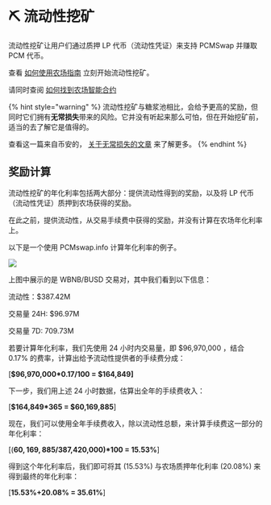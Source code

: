 # ⛏ 流动性挖矿

流动性挖矿让用户们通过质押 LP 代币（流动性凭证）来支持 PCMSwap 并赚取 PCM 代币。

查看 [如何使用农场指南](./) 立刻开始流动性挖矿。

请同时查阅 [如何找到农场智能合约](./)

{% hint style="warning" %}
流动性挖矿与糖浆池相比，会给予更高的奖励，但同时它们拥有**无常损失**带来的风险。它并没有听起来那么可怕，但在开始挖矿前，适当的去了解它是值得的。

查看这一篇来自币安的， [关于无常损失的文章](https://academy.binance.com/en/articles/impermanent-loss-explained) 来了解更多。
{% endhint %}

## 奖励计算

流动性挖矿的年化利率包括两大部分：提供流动性得到的奖励，以及将 LP 代币（流动性凭证）质押到农场获得的奖励。

在此之前，提供流动性，从交易手续费中获得的奖励，并没有计算在农场年化利率上。



以下是一个使用 PCMswap.info 计算年化利率的例子。

![](https://lh4.googleusercontent.com/rJswz2qvCNTcODcClHxqlLpanSLsfbGtVw75MMPicBN1iKTKCuEYlPuoFAqskoy24DB9JBmATWb8dk3WmY1\_BFDZoS94sWTBZhZrcnG711rC8ltDXPR3gdl8D50eWq\_cfiBriKcl)

上图中展示的是 WBNB/BUSD 交易对，其中我们看到以下信息：

流动性：$387.42M&#x20;

交易量 24H: $96.97M&#x20;

交易量 7D: 709.73M

若要计算年化利率，我们先使用 24 小时内交易量，即 $96,970,000 ，结合 0.17% 的费率，计算出给予流动性提供者的手续费分成：

&#x20;\[**$96,970,000\*0.17/100 = $164,849]**

下一步，我们用上述 24 小时数据，估算出全年的手续费收入：&#x20;

\[**$164,849\*365 = $60,169,885**]

现在，我们可以使用全年手续费收入，除以流动性总额，来计算手续费这一部分的年化利率：

&#x20;\[(**$60,169,885/$387,420,000)\*100 = 15.53%**]

得到这个年化利率后，我们即可将其 (15.53%) 与农场质押年化利率 (20.08%) 来得到最终的年化利率：&#x20;

\[**15.53%+20.08% = 35.61%**]

### &#x20;<a href="#reward-calculations" id="reward-calculations"></a>
